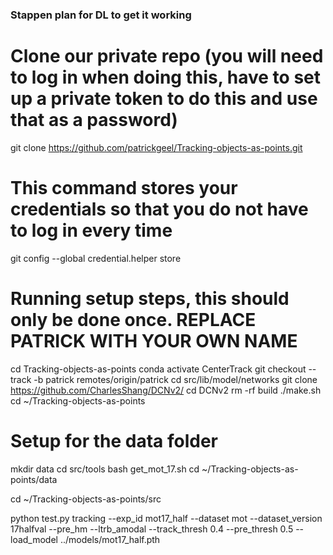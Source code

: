 ### Stappen plan for DL to get it working ###

# Clone our private repo (you will need to log in when doing this, have to set up a private token to do this and use that as a password)

git clone https://github.com/patrickgeel/Tracking-objects-as-points.git

# This command stores your credentials so that you do not have to log in every time
git config --global credential.helper store


# Running setup steps, this should only be done once. REPLACE PATRICK WITH YOUR OWN NAME 
cd Tracking-objects-as-points
conda activate CenterTrack
git checkout --track -b patrick remotes/origin/patrick 
cd src/lib/model/networks
git clone https://github.com/CharlesShang/DCNv2/
cd DCNv2
rm -rf build
./make.sh
cd ~/Tracking-objects-as-points

# Setup for the data folder 
mkdir data
cd src/tools
bash get_mot_17.sh
cd ~/Tracking-objects-as-points/data


cd ~/Tracking-objects-as-points/src

python test.py tracking --exp_id mot17_half --dataset mot --dataset_version 17halfval --pre_hm --ltrb_amodal --track_thresh 0.4 --pre_thresh 0.5 --load_model ../models/mot17_half.pth
